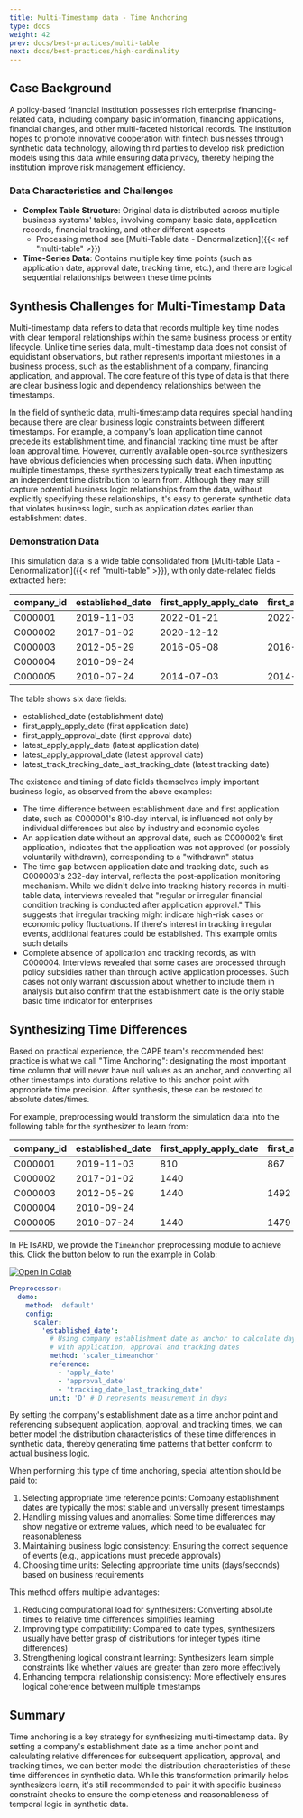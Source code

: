 ```yaml
---
title: Multi-Timestamp data - Time Anchoring
type: docs
weight: 42
prev: docs/best-practices/multi-table
next: docs/best-practices/high-cardinality
---
```


## Case Background

A policy-based financial institution possesses rich enterprise financing-related data, including company basic information, financing applications, financial changes, and other multi-faceted historical records. The institution hopes to promote innovative cooperation with fintech businesses through synthetic data technology, allowing third parties to develop risk prediction models using this data while ensuring data privacy, thereby helping the institution improve risk management efficiency.

### Data Characteristics and Challenges

- **Complex Table Structure**: Original data is distributed across multiple business systems' tables, involving company basic data, application records, financial tracking, and other different aspects
  - Processing method see [Multi-Table data - Denormalization]({{< ref "multi-table" >}})
- **Time-Series Data**: Contains multiple key time points (such as application date, approval date, tracking time, etc.), and there are logical sequential relationships between these time points

## Synthesis Challenges for Multi-Timestamp Data

Multi-timestamp data refers to data that records multiple key time nodes with clear temporal relationships within the same business process or entity lifecycle. Unlike time series data, multi-timestamp data does not consist of equidistant observations, but rather represents important milestones in a business process, such as the establishment of a company, financing application, and approval. The core feature of this type of data is that there are clear business logic and dependency relationships between the timestamps.

In the field of synthetic data, multi-timestamp data requires special handling because there are clear business logic constraints between different timestamps. For example, a company's loan application time cannot precede its establishment time, and financial tracking time must be after loan approval time. However, currently available open-source synthesizers have obvious deficiencies when processing such data. When inputting multiple timestamps, these synthesizers typically treat each timestamp as an independent time distribution to learn from. Although they may still capture potential business logic relationships from the data, without explicitly specifying these relationships, it's easy to generate synthetic data that violates business logic, such as application dates earlier than establishment dates.

### Demonstration Data

This simulation data is a wide table consolidated from [Multi-table Data - Denormalization]({{< ref "multi-table" >}}), with only date-related fields extracted here:

| company_id | established_date | first_apply_apply_date | first_apply_approval_date | latest_apply_apply_date | latest_apply_approval_date | latest_track_last_tracking_date |
|------------|------------------|------------------------|---------------------------|--------------------------|----------------------------|--------------------------------|
| C000001    | 2019-11-03       | 2022-01-21             | 2022-03-19                | 2025-01-05               | 2025-01-30                 | 2027-07-19                     |
| C000002    | 2017-01-02       | 2020-12-12             |                          | 2022-12-02               | 2023-01-05                 | 2024-09-26                     |
| C000003    | 2012-05-29       | 2016-05-08             | 2016-06-29                | 2018-04-28               |                           | 2018-12-16                     |
| C000004    | 2010-09-24       |                        |                          |                          |                           |                                |
| C000005    | 2010-07-24       | 2014-07-03             | 2014-08-11                | 2014-01-04               |                           | 2020-06-26                     |

The table shows six date fields:

- established_date (establishment date)
- first_apply_apply_date (first application date)
- first_apply_approval_date (first approval date)
- latest_apply_apply_date (latest application date)
- latest_apply_approval_date (latest approval date)
- latest_track_tracking_date_last_tracking_date (latest tracking date)

The existence and timing of date fields themselves imply important business logic, as observed from the above examples:

- The time difference between establishment date and first application date, such as C000001's 810-day interval, is influenced not only by individual differences but also by industry and economic cycles
- An application date without an approval date, such as C000002's first application, indicates that the application was not approved (or possibly voluntarily withdrawn), corresponding to a "withdrawn" status
- The time gap between application date and tracking date, such as C000003's 232-day interval, reflects the post-application monitoring mechanism. While we didn't delve into tracking history records in multi-table data, interviews revealed that "regular or irregular financial condition tracking is conducted after application approval." This suggests that irregular tracking might indicate high-risk cases or economic policy fluctuations. If there's interest in tracking irregular events, additional features could be established. This example omits such details
- Complete absence of application and tracking records, as with C000004. Interviews revealed that some cases are processed through policy subsidies rather than through active application processes. Such cases not only warrant discussion about whether to include them in analysis but also confirm that the establishment date is the only stable basic time indicator for enterprises

## Synthesizing Time Differences

Based on practical experience, the CAPE team's recommended best practice is what we call "Time Anchoring": designating the most important time column that will never have null values as an anchor, and converting all other timestamps into durations relative to this anchor point with appropriate time precision. After synthesis, these can be restored to absolute dates/times.

For example, preprocessing would transform the simulation data into the following table for the synthesizer to learn from:

| company_id | established_date | first_apply_apply_date | first_apply_approval_date | latest_apply_apply_date | latest_apply_approval_date | latest_track_last_tracking_date |
|------------|------------------|------------------------|---------------------------|--------------------------|----------------------------|--------------------------------|
| C000001    | 2019-11-03       | 810                    | 867                       | 1889                     | 1914                       | 2815                           |
| C000002    | 2017-01-02       | 1440                   |                           | 2160                     | 2194                       | 2824                           |
| C000003    | 2012-05-29       | 1440                   | 1492                      | 2160                     |                            | 2392                           |
| C000004    | 2010-09-24       |                        |                           |                          |                            |                                |
| C000005    | 2010-07-24       | 1440                   | 1479                      | 1260                     |                            | 3624                           |

In PETsARD, we provide the `TimeAnchor` preprocessing module to achieve this. Click the button below to run the example in Colab:

[![Open In Colab](https://colab.research.google.com/assets/colab-badge.svg)](https://colab.research.google.com/github/nics-tw/petsard/blob/main/demo/best-practices/multi-timestamp.ipynb)

```yaml
Preprocessor:
  demo:
    method: 'default'
    config:
      scaler:
        'established_date':
          # Using company establishment date as anchor to calculate day differences
          # with application, approval and tracking dates
          method: 'scaler_timeanchor'
          reference:
            - 'apply_date'
            - 'approval_date'
            - 'tracking_date_last_tracking_date'
          unit: 'D' # D represents measurement in days
```

By setting the company's establishment date as a time anchor point and referencing subsequent application, approval, and tracking times, we can better model the distribution characteristics of these time differences in synthetic data, thereby generating time patterns that better conform to actual business logic.

When performing this type of time anchoring, special attention should be paid to:

1. Selecting appropriate time reference points: Company establishment dates are typically the most stable and universally present timestamps
2. Handling missing values and anomalies: Some time differences may show negative or extreme values, which need to be evaluated for reasonableness
3. Maintaining business logic consistency: Ensuring the correct sequence of events (e.g., applications must precede approvals)
4. Choosing time units: Selecting appropriate time units (days/seconds) based on business requirements

This method offers multiple advantages:

1. Reducing computational load for synthesizers: Converting absolute times to relative time differences simplifies learning
2. Improving type compatibility: Compared to date types, synthesizers usually have better grasp of distributions for integer types (time differences)
3. Strengthening logical constraint learning: Synthesizers learn simple constraints like whether values are greater than zero more effectively
4. Enhancing temporal relationship consistency: More effectively ensures logical coherence between multiple timestamps

## Summary

Time anchoring is a key strategy for synthesizing multi-timestamp data. By setting a company's establishment date as a time anchor point and calculating relative differences for subsequent application, approval, and tracking times, we can better model the distribution characteristics of these time differences in synthetic data. While this transformation primarily helps synthesizers learn, it's still recommended to pair it with specific business constraint checks to ensure the completeness and reasonableness of temporal logic in synthetic data.
